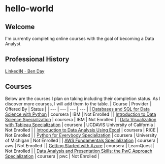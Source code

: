# hello-world
## Welcome
I'm currently completing online courses with the goal of becoming a Data Analyst.
## Professional History
[LinkedIN - Ben Day](https://www.linkedin.com/in/benjaminhday/)
## Courses
Below are the courses I plan on taking including their completion status. As I discover more courses, I will add them to the table.
| Course  | Provider  | Offered By  | Status   |
| ---     | ---       | ---     | ---         |
| [Databases and SQL for Data Science with Python](https://www.coursera.org/learn/sql-data-science) | coursera | IBM | Not Enrolled |
| [Introduction to Data Science Specialization](https://www.coursera.org/specializations/introduction-data-science) | coursera | IBM | Not Enrolled |
| [Data Visualization with Tableau Specialization](https://www.coursera.org/specializations/data-visualization) | coursera | UCDAVIS University of California | Not Enrolled |
| [Introduction to Data Analysis Using Excel](https://www.coursera.org/learn/excel-data-analysis) | coursera | RICE | Not Enrolled |
| [Python for Everybody Specialization](https://www.coursera.org/specializations/python) | coursera | University of Michigan | Not Enrolled |
| [AWS Fundamentals Specialization](https://www.coursera.org/specializations/aws-fundamentals) | coursera | aws | Not Enrolled |
| [Getting Started with Azure](https://www.coursera.org/learn/cloud-azure-intro) | coursera | LearnQuest | Not Enrolled |
| [Data Analysis and Presentation Skills: the PwC Approach Specialization](https://www.coursera.org/specializations/pwc-analytics) | coursera | pwc | Not Enrolled |
